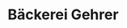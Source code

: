 ---
title: "Bäckerei Gehrer"
url: /goeppingen/baeckerei-gehrer-noerdliche-ringstrasse/
shop: Bäckerei
---
